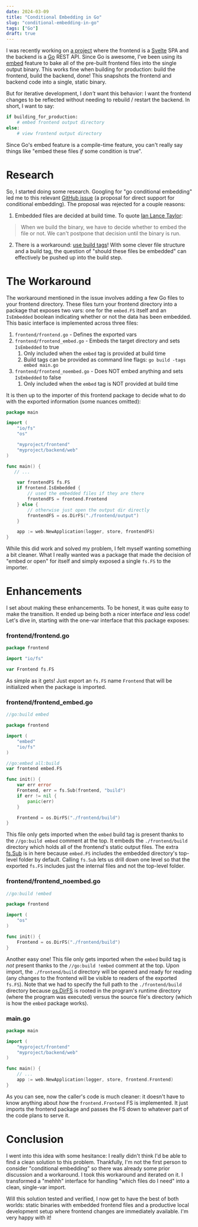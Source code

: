 ```yaml
---
date: 2024-03-09
title: "Conditional Embedding in Go"
slug: "conditional-embedding-in-go"
tags: ["Go"]
draft: true
---
```


I was recently working on [a project](https://github.com/theandrew168/bloggulus) where the frontend is a [Svelte](https://svelte.dev/) SPA and the backend is a [Go](https://go.dev/) REST API.
Since Go is awesome, I've been using its [embed](https://pkg.go.dev/embed) feature to bake all of the pre-built frontend files into the single output binary.
This works fine when building for production: build the frontend, build the backend, done!
This snapshots the frontend and backend code into a single, static binary.

But for iterative development, I _don't_ want this behavior: I want the frontend changes to be reflected without needing to rebuild / restart the backend.
In short, I want to say:

```python
if building_for_production:
    # embed frontend output directory
else:
    # view frontend output directory
```

Since Go's embed feature is a compile-time feature, you can't really say things like "embed these files _if_ some condition is true".

# Research

So, I started doing some research.
Googling for "go conditional embedding" led me to this relevant [GitHub issue](https://github.com/golang/go/issues/44484) (a proposal for direct support for conditional embedding).
The proposal was rejected for a couple reasons:

1. Embedded files are decided at build time. To quote [Ian Lance Taylor](https://github.com/golang/go/issues/44484#issuecomment-948977876):

> When we build the binary, we have to decide whether to embed the file or not. We can't postpone that decision until the binary is run.

2. There is a workaround: [use build tags](https://github.com/golang/go/issues/44484#issuecomment-948137497)! With some clever file structure and a build tag, the question of "should these files be embedded" can effectively be pushed up into the build step.

# The Workaround

The workaround mentioned in the issue involves adding a few Go files to your frontend directory.
These files turn your frontend directory into a package that exposes two vars: one for the `embed.FS` itself and an `IsEmbedded` boolean indicating whether or not the data has been embedded.
This basic interface is implemented across three files:

1. `frontend/frontend.go` - Defines the exported vars
2. `frontend/frontend_embed.go` - Embeds the target directory and sets `IsEmbedded` to true
   1. Only included when the `embed` tag is provided at build time
   2. Build tags can be provided as command line flags: `go build -tags embed main.go`
3. `frontend/frontend_noembed.go` - Does NOT embed anything and sets `IsEmbedded` to false
   1. Only included when the `embed` tag is NOT provided at build time

It is then up to the importer of this frontend package to decide what to do with the exported information (some nuances omitted):

```go
package main

import (
    "io/fs"
    "os"

    "myproject/frontend"
    "myproject/backend/web"
)

func main() {
   // ...

    var frontendFS fs.FS
    if frontend.IsEmbedded {
        // used the embedded files if they are there
        frontendFS = frontend.Frontend
    } else {
        // otherwise just open the output dir directly
        frontendFS = os.DirFS("./frontend/output")
    }

    app := web.NewApplication(logger, store, frontendFS)
}
```

While this did work and solved my problem, I felt myself wanting something a bit cleaner.
What I really wanted was a package that made the decision of "embed or open" for itself and simply exposed a single `fs.FS` to the importer.

# Enhancements

I set about making these enhancements.
To be honest, it was quite easy to make the transition.
It ended up being both a nicer interface _and_ less code!
Let's dive in, starting with the one-var interface that this package exposes:

### frontend/frontend.go

```go
package frontend

import "io/fs"

var Frontend fs.FS
```

As simple as it gets!
Just export an `fs.FS` name `Frontend` that will be initialized when the package is imported.

### frontend/frontend_embed.go

```go
//go:build embed

package frontend

import (
    "embed"
    "io/fs"
)

//go:embed all:build
var frontend embed.FS

func init() {
    var err error
    Frontend, err = fs.Sub(frontend, "build")
    if err != nil {
        panic(err)
    }

    Frontend = os.DirFS("./frontend/build")
}
```

This file only gets imported when the `embed` build tag is present thanks to the `//go:build embed` comment at the top.
It embeds the `./frontend/build` directory which holds all of the frontend's static output files.
The extra [fs.Sub](https://pkg.go.dev/io/fs#Sub) is in here because `embed.FS` includes the embedded directory's top-level folder by default.
Calling `fs.Sub` lets us drill down one level so that the exported `fs.FS` includes just the internal files and not the top-level folder.

### frontend/frontend_noembed.go

```go
//go:build !embed

package frontend

import (
    "os"
)

func init() {
    Frontend = os.DirFS("./frontend/build")
}
```

Another easy one!
This file only gets imported when the `embed` build tag is _not_ present thanks to the `//go:build !embed` comment at the top.
Upon import, the `./frontend/build` directory will be opened and ready for reading (any changes to the frontend will be visible to readers of the exported `fs.FS`).
Note that we had to specify the full path to the `./frontend/build` directory because [os.DirFS](https://pkg.go.dev/os#DirFS) is rooted in the program's runtime directory (where the program was executed) versus the source file's directory (which is how the `embed` package works).

### main.go

```go
package main

import (
    "myproject/frontend"
    "myproject/backend/web"
)

func main() {
    // ...
    app := web.NewApplication(logger, store, frontend.Frontend)
}
```

As you can see, now the caller's code is much cleaner: it doesn't have to know anything about _how_ the `frontend.Frontend` FS is implemented.
It just imports the frontend package and passes the FS down to whatever part of the code plans to serve it.

# Conclusion

I went into this idea with some hesitance: I really didn't think I'd be able to find a clean solution to this problem.
Thankfully, I'm not the first person to consider "conditional embedding" so there was already some prior discussion and a workaround.
I took this workaround and iterated on it.
I transformed a "mehhh" interface for handling "which files do I need" into a clean, single-var import.

Will this solution tested and verified, I now get to have the best of both worlds: static binaries with embedded frontend files and a productive local development setup where frontend changes are immediately available.
I'm very happy with it!
